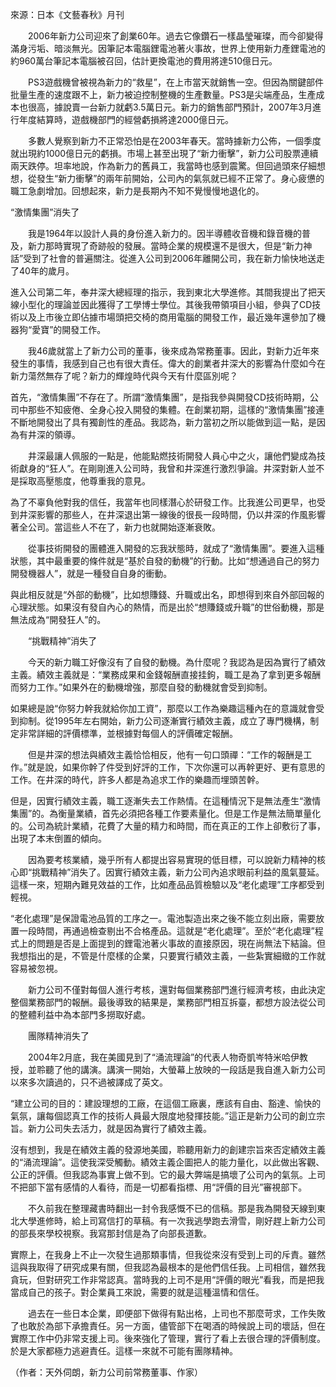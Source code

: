 來源：日本《文藝春秋》月刊 

　　2006年新力公司迎來了創業60年。過去它像鑽石一樣晶瑩璀璨，而今卻變得滿身污垢、暗淡無光。因筆記本電腦鋰電池著火事故，世界上使用新力產鋰電池的約960萬台筆記本電腦被召回，估計更換電池的費用將達510億日元。 

　　PS3遊戲機曾被視為新力的“救星”，在上市當天就銷售一空。但因為關鍵部件批量生產的速度跟不上，新力被迫控制整機的生產數量。PS3是尖端產品，生產成本也很高，據說賣一台新力就虧3.5萬日元。新力的銷售部門預計，2007年3月進行年度結算時，遊戲機部門的經營虧損將達2000億日元。 


　　多數人覺察到新力不正常恐怕是在2003年春天。當時據新力公佈，一個季度就出現約1000億日元的虧損。市場上甚至出現了“新力衝擊”，新力公司股票連續兩天跌停。坦率地說，作為新力的舊員工，我當時也感到震驚。但回過頭來仔細想想，從發生“新力衝擊”的兩年前開始，公司內的氣氛就已經不正常了。身心疲憊的職工急劇增加。回想起來，新力是長期內不知不覺慢慢地退化的。 

“激情集團”消失了 

　　我是1964年以設計人員的身份進入新力的。因半導體收音機和錄音機的普及，新力那時實現了奇跡般的發展。當時企業的規模還不是很大，但是“新力神話”受到了社會的普遍關注。從進入公司到2006年離開公司，我在新力愉快地送走了40年的歲月。 

進入公司第二年，奉井深大總經理的指示，我到東北大學進修。其間我提出了把天線小型化的理論並因此獲得了工學博士學位。其後我帶領項目小組，參與了CD技術以及上市後立即佔據市場頭把交椅的商用電腦的開發工作，最近幾年還參加了機器狗“愛寶”的開發工作。 

　　我46歲就當上了新力公司的董事，後來成為常務董事。因此，對新力近年來發生的事情，我感到自己也有很大責任。偉大的創業者井深大的影響為什麼如今在新力蕩然無存了呢？新力的輝煌時代與今天有什麼區別呢？ 

首先，“激情集團”不存在了。所謂“激情集團”，是指我參與開發CD技術時期，公司中那些不知疲倦、全身心投入開發的集體。在創業初期，這樣的“激情集團”接連不斷地開發出了具有獨創性的產品。我認為，新力當初之所以能做到這一點，是因為有井深的領導。 

　　井深最讓人佩服的一點是，他能點燃技術開發人員心中之火，讓他們變成為技術獻身的“狂人”。在剛剛進入公司時，我曾和井深進行激烈爭論。井深對新人並不是採取高壓態度，他尊重我的意見。 

為了不辜負他對我的信任，我當年也同樣潛心於研發工作。比我進公司更早，也受到井深影響的那些人，在井深退出第一線後的很長一段時間，仍以井深的作風影響著全公司。當這些人不在了，新力也就開始逐漸衰敗。 

　　從事技術開發的團體進入開發的忘我狀態時，就成了“激情集團”。要進入這種狀態，其中最重要的條件就是“基於自發的動機”的行動。比如“想通過自己的努力開發機器人”，就是一種發自自身的衝動。 

與此相反就是“外部的動機”，比如想賺錢、升職或出名，即想得到來自外部回報的心理狀態。如果沒有發自內心的熱情，而是出於“想賺錢或升職”的世俗動機，那是無法成為“開發狂人”的。 

　　“挑戰精神”消失了 

　　今天的新力職工好像沒有了自發的動機。為什麼呢？我認為是因為實行了績效主義。績效主義就是：“業務成果和金錢報酬直接挂鉤，職工是為了拿到更多報酬而努力工作。”如果外在的動機增強，那麼自發的動機就會受到抑制。 

如果總是說“你努力幹我就給你加工資”，那麼以工作為樂趣這種內在的意識就會受到抑制。從1995年左右開始，新力公司逐漸實行績效主義，成立了專門機構，制定非常詳細的評價標準，並根據對每個人的評價確定報酬。 

　　但是井深的想法與績效主義恰恰相反，他有一句口頭禪：“工作的報酬是工作。”就是說，如果你幹了件受到好評的工作，下次你還可以再幹更好、更有意思的工作。在井深的時代，許多人都是為追求工作的樂趣而埋頭苦幹。 

但是，因實行績效主義，職工逐漸失去工作熱情。在這種情況下是無法產生“激情集團”的。為衡量業績，首先必須把各種工作要素量化。但是工作是無法簡單量化的。公司為統計業績，花費了大量的精力和時間，而在真正的工作上卻敷衍了事，出現了本末倒置的傾向。 

　　因為要考核業績，幾乎所有人都提出容易實現的低目標，可以說新力精神的核心即“挑戰精神”消失了。因實行績效主義，新力公司內追求眼前利益的風氣蔓延。這樣一來，短期內難見效益的工作，比如產品品質檢驗以及“老化處理”工序都受到輕視。 

“老化處理”是保證電池品質的工序之一。電池製造出來之後不能立刻出廠，需要放置一段時間，再通過檢查剔出不合格產品。這就是“老化處理”。至於“老化處理”程式上的問題是否是上面提到的鋰電池著火事故的直接原因，現在尚無法下結論。但我想指出的是，不管是什麼樣的企業，只要實行績效主義，一些紮實細緻的工作就容易被忽視。 

　　新力公司不僅對每個人進行考核，還對每個業務部門進行經濟考核，由此決定整個業務部門的報酬。最後導致的結果是，業務部門相互拆臺，都想方設法從公司的整體利益中為本部門多撈取好處。 

　　團隊精神消失了 

　　2004年2月底，我在美國見到了“涌流理論”的代表人物奇凱岑特米哈伊教授，並聆聽了他的講演。講演一開始，大螢幕上放映的一段話是我自進入新力公司以來多次讀過的，只不過被譯成了英文。 

“建立公司的目的：建設理想的工廠，在這個工廠裏，應該有自由、豁達、愉快的氣氛，讓每個認真工作的技術人員最大限度地發揮技能。”這正是新力公司的創立宗旨。新力公司失去活力，就是因為實行了績效主義。 

沒有想到，我是在績效主義的發源地美國，聆聽用新力的創建宗旨來否定績效主義的“涌流理論”。這使我深受觸動。績效主義企圖把人的能力量化，以此做出客觀、公正的評價。但我認為事實上做不到。它的最大弊端是搞壞了公司內的氣氛。上司不把部下當有感情的人看待，而是一切都看指標、用“評價的目光”審視部下。 

　　不久前我在整理藏書時翻出一封令我感慨不已的信稿。那是我為開發天線到東北大學進修時，給上司寫信打的草稿。有一次我逃學跑去滑雪，剛好趕上新力公司的部長來學校視察。我寫那封信是為了向部長道歉。 

實際上，在我身上不止一次發生過那類事情，但我從來沒有受到上司的斥責。雖然這與我取得了研究成果有關，但我認為最根本的是他們信任我。上司相信，雖然我貪玩，但對研究工作非常認真。當時我的上司不是用“評價的眼光”看我，而是把我當成自己的孩子。對企業員工來說，需要的就是這種溫情和信任。 

　　過去在一些日本企業，即便部下做得有點出格，上司也不那麼苛求，工作失敗了也敢於為部下承擔責任。另一方面，儘管部下在喝酒的時候說上司的壞話，但在實際工作中仍非常支援上司。後來強化了管理，實行了看上去很合理的評價制度。於是大家都極力逃避責任。這樣一來就不可能有團隊精神。 

（作者：天外伺朗，新力公司前常務董事、作家） 

